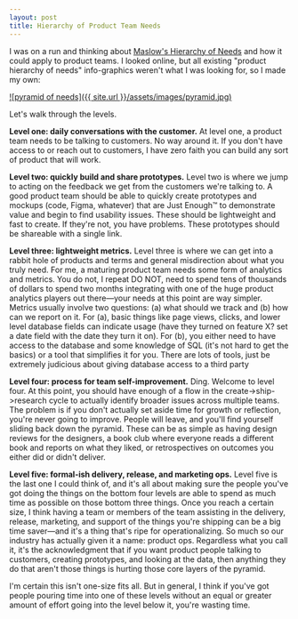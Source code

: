 ```yaml
---
layout: post
title: Hierarchy of Product Team Needs
---
```


I was on a run and thinking about [Maslow's Hierarchy of Needs](https://www.simplypsychology.org/maslow.html) and how it could apply to product teams. I looked online, but all existing "product hierarchy of needs" info-graphics weren't what I was looking for, so I made my own: 

[![pyramid of needs]({{ site.url }}/assets/images/pyramid.jpg)](/assets/images/pyramid.jpg)

Let's walk through the levels. 

**Level one: daily conversations with the customer.** At level one, a product team needs to be talking to customers. No way around it. If you don't have access to or reach out to customers, I have zero faith you can build any sort of product that will work. 

**Level two: quickly build and share prototypes.** Level two is where we jump to acting on the feedback we get from the customers we're talking to. A good product team should be able to quickly create prototypes and mockups (code, Figma, whatever) that are Just Enough™ to demonstrate value and begin to find usability issues. These should be lightweight and fast to create. If they're not, you have problems. These prototypes should be shareable with a single link. 

**Level three: lightweight metrics.** Level three is where we can get into a rabbit hole of products and terms and general misdirection about what you truly need. For me, a maturing product team needs some form of analytics and metrics. You do not, I repeat DO NOT, need to spend tens of thousands of dollars to spend two months integrating with one of the huge product analytics players out there—your needs at this point are way simpler. Metrics usually involve two questions: (a) what should we track and (b) how can we report on it. For (a), basic things like page views, clicks, and lower level database fields can indicate usage (have they turned on feature X? set a date field with the date they turn it on). For (b), you either need to have access to the database and some knowledge of SQL (it's not hard to get the basics) or a tool that simplifies it for you. There are lots of tools, just be extremely judicious about giving database access to a third party

**Level four: process for team self-improvement.** Ding. Welcome to level four. At this point, you should have enough of a flow in the create->ship->research cycle to actually identify broader issues across multiple teams. The problem is if you don't actually set aside time for growth or reflection, you're never going to improve. People will leave, and you'll find yourself sliding back down the pyramid. These can be as simple as having design reviews for the designers, a book club where everyone reads a different book and reports on what they liked, or retrospectives on outcomes you either did or didn't deliver. 

**Level five: formal-ish delivery, release, and marketing ops.** Level five is the last one I could think of, and it's all about making sure the people you've got doing the things on the bottom four levels are able to spend as much time as possible on those bottom three things. Once you reach a certain size, I think having a team or members of the team assisting in the delivery, release, marketing, and support of the things you're shipping can be a big time saver—and it's a thing that's ripe for operationalizing. So much so our industry has actually given it a name: product ops. Regardless what you call it, it's the acknowledgment that if you want product people talking to customers, creating prototypes, and looking at the data, then anything they do that aren't those things is hurting those core layers of the pyramid. 

I'm certain this isn't one-size fits all. But in general, I think if you've got people pouring time into one of these levels without an equal or greater amount of effort going into the level below it, you're wasting time. 

